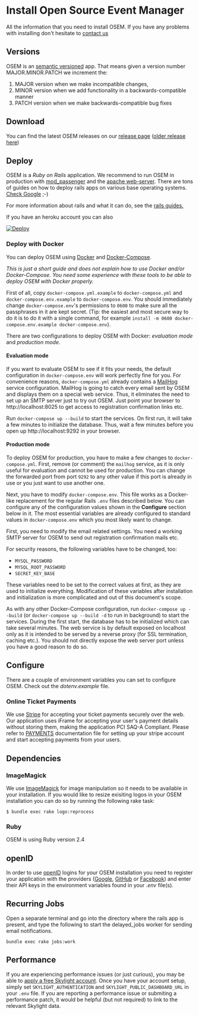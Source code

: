 # Install Open Source Event Manager
All the information that you need to install OSEM. If you have any problems with installing don't hesitate to [contact us](https://github.com/openSUSE/osem#contact)

## Versions
OSEM is an [semantic versioned](http://semver.org/) app. That means given a version number MAJOR.MINOR.PATCH we increment the:

1. MAJOR version when we make incompatible changes,
2. MINOR version when we add functionality in a backwards-compatible manner
3. PATCH version when we make backwards-compatible bug fixes

## Download
You can find the latest OSEM releases on our [release page](https://github.com/openSUSE/osem/releases/latest) ([older release here](https://github.com/openSUSE/osem/releases))


## Deploy

OSEM is a *Ruby on Rails* application. We recommend to run OSEM in production with [mod_passenger](https://www.phusionpassenger.com/download/#open_source)
and the [apache web-server](https://www.apache.org/). There are tons of guides on how to deploy rails apps on various
base operating systems. [Check Google](https://encrypted.google.com/search?hl=en&q=ruby%20on%20rails%20apache%20passenger) ;-)

For more information about rails and what it can do, see the [rails guides.](http://guides.rubyonrails.org/getting_started.html)

If you have an heroku account you can also

<a href="https://heroku.com/deploy?template=https://github.com/openSUSE/osem/tree/v1.0">
  <img src="https://www.herokucdn.com/deploy/button.svg" alt="Deploy">
</a>

### Deploy with Docker

You can deploy OSEM using [Docker](https://docker.com/) and [Docker-Compose](https://docs.docker.com/compose/overview/).

*This is just a short guide and does not explain how to use Docker and/or Docker-Compose. You need some experience with these tools to be able to deploy OSEM with Docker properly.*

First of all, copy `docker-compose.yml.example` to `docker-compose.yml` and `docker-compose.env.example` to `docker-compose.env`. You should immediately change
`docker-compose.env`'s permissions to `0600` to make sure all the passphrases in it are kept secret.
(Tip: the easiest and most secure way to do it is to do it with a single command, for example `install -m 0600 docker-compose.env.example docker-compose.env`).

There are two configurations to deploy OSEM with Docker: *evaluation mode* and *production mode*.

#### Evaluation mode

If you want to evaluate OSEM to see if it fits your needs, the default configuration in `docker-compose.env` will work perfectly fine for you.
For convenience reasons, `docker-compose.yml` already contains a [MailHog](https://github.com/mailhog/MailHog) service configuration. MailHog
is going to catch every email sent by OSEM and displays them on a special web service. Thus, it eliminates the need to set up an SMTP server just to try out OSEM.
Just point your browser to http://localhost:8025 to get access to registration confirmation links etc.

Run `docker-compose up --build` to start the services. On first run, it will take a few minutes to initialize the database. Thus, wait a few minutes before you open up
http://localhost:9292 in your browser.

#### Production mode

To deploy OSEM for production, you have to make a few changes to `docker-compose.yml`. First, remove (or comment) the `mailhog` service, as it is only useful for evaluation and
cannot be used for production.
You can change the forwarded port from port `9292` to any other value if this port is already in use or you just want to use another one.

Next, you have to modify `docker-compose.env`. This file works as a Docker-like replacement for the regular Rails `.env` files described below.
You can configure any of the configuration values shown in the **Configure** section below in it. The most essential variables are already configured to standard
values in `docker-compose.env` which you most likely want to change.

First, you need to modify the email related settings. You need a working SMTP server for OSEM to send out registration confirmation mails etc.

For security reasons, the following variables have to be changed, too:

  - `MYSQL_PASSWORD`
  - `MYSQL_ROOT_PASSWORD`
  - `SECRET_KEY_BASE`

These variables need to be set to the correct values at first, as they are used to initialize everything. Modification of these variables after installation and initialization is more
complicated and out of this document's scope.

As with any other Docker-Compose configuration, run `docker-compose up --build` (or `docker-compose up --build -d` to run in background) to start the services. During the first
start, the database has to be initialized which can take several minutes. The web service is by default exposed on localhost only as it is intended to be served by a reverse proxy (for SSL
termination, caching etc.).
You should not directly expose the web server port unless you have a good reason to do so.


## Configure
There are a couple of environment variables you can set to configure OSEM. Check out the *dotenv.example* file.

### Online Ticket Payments
We use [Stripe](https://stripe.com) for accepting your ticket payments securely over the web.
Our application uses iFrame for accepting your user's payment details without storing them, making the application PCI SAQ-A Compliant.
Please refer to [PAYMENTS](PAYMENTS.md) documentation file for setting up your stripe account and start accepting payments from your users.

## Dependencies

### ImageMagick
We use [ImageMagick](http://imagemagick.org/) for image manipulation so it needs to be available in your installation.
If you would like to resize exisiting logos in your OSEM installation you can do so by running the following rake task:

```shell
$ bundle exec rake logo:reprocess
```
### Ruby
OSEM is using Ruby version 2.4

## openID
In order to use [openID](http://openid.net/) logins for your OSEM installation you need to register your application with the providers ([Google](https://code.google.com/apis/console#:access), [GitHub](https://github.com/settings/applications/new) or [Facebook](https://developers.facebook.com/)) and enter their API keys in the environment variables found in your *.env* file(s).

## Recurring Jobs
Open a separate terminal and go into the directory where the rails app is present, and type the following to start the delayed_jobs worker for sending email notifications.
```
bundle exec rake jobs:work
```

## Performance
If you are experiencing performance issues (or just curious), you may be able to [apply a free Skylight account](https://www.skylight.io/oss).
Once you have your account setup, simply set `SKYLIGHT_AUTHENTICATION` and `SKYLIGHT_PUBLIC_DASHBOARD_URL` in your `.env` file.
If you are reporting a performance issue or submiting a performance patch, it would be helpful (but not required) to link to the relevant Skylight data.
